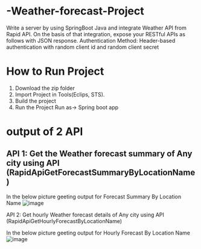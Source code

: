 # -Weather-forecast-Project
Write a server by using SpringBoot Java and integrate Weather API from Rapid API. On the basis of that integration, expose your RESTful APIs as follows with JSON response. Authentication Method: Header-based authentication with random client id and random client secret


# How to Run Project

1) Download the zip folder
2) Import Project in Tools(Eclips, STS).
3) Build the project
4) Run the Project
Run as-> Spring boot app

# output of 2 API
## API 1: Get the Weather forecast summary of Any city using API (RapidApiGetForecastSummaryByLocationName)
In the below picture geeting output for Forecast Summary By Location Name
![image](https://user-images.githubusercontent.com/73180409/229243209-31dacd4e-1d7c-4632-b8a7-5903ad833c54.png)



API 2: Get hourly Weather forecast details of Any city using API (RapidApiGetHourlyForecastByLocationName)

In the below picture geeting output for Hourly Forecast By Location Name
![image](https://user-images.githubusercontent.com/73180409/229242828-346ab5a7-f9c1-451f-9250-2e82df0bbe74.png)
